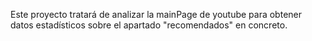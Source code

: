 Este proyecto tratará de analizar la mainPage de youtube para obtener datos estadísticos sobre el apartado "recomendados" en concreto.
